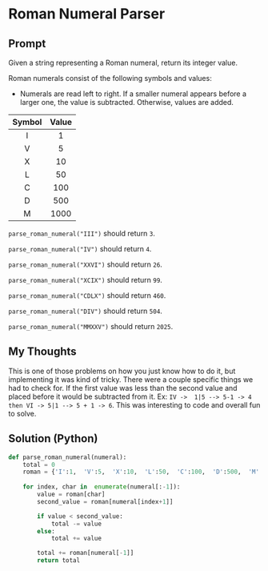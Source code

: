 

# Roman Numeral Parser

## Prompt


Given a string representing a Roman numeral, return its integer value.

Roman numerals consist of the following symbols and values:
-   Numerals are read left to right. If a smaller numeral appears before a larger one, the value is subtracted. Otherwise, values are added.

|Symbol | Value |
| :-----:| :----:|
| I | 1 |
| V | 5 |
| X | 10 |
| L | 50 |
| C | 100 |
| D | 500 |
| M | 1000 |


`parse_roman_numeral("III")`  should return  `3`.
    
`parse_roman_numeral("IV")`  should return  `4`.
    
`parse_roman_numeral("XXVI")`  should return  `26`.
    
 `parse_roman_numeral("XCIX")`  should return  `99`.
    
`parse_roman_numeral("CDLX")`  should return  `460`.
    
`parse_roman_numeral("DIV")`  should return  `504`.
    
`parse_roman_numeral("MMXXV")`  should return  `2025`.


## My Thoughts
This is one of those problems on how you just know how to do it, but implementing it was kind of tricky. There were a couple  specific things we had to check for. If the first value was less than the second value and placed before it would be subtracted from it. Ex: `IV ->  1|5 --> 5-1 -> 4 then VI -> 5|1 --> 5 + 1 -> 6`. This was interesting to code and overall fun to solve. 

## Solution (Python)
```python
def parse_roman_numeral(numeral):
	total = 0
	roman = {'I':1,  'V':5,  'X':10,  'L':50,  'C':100,  'D':500,  'M':1000}
	
	for index, char in  enumerate(numeral[:-1]):
		value = roman[char]
		second_value = roman[numeral[index+1]]

		if value < second_value:
			total -= value
		else:
			total += value

		total += roman[numeral[-1]]
		return total
```
